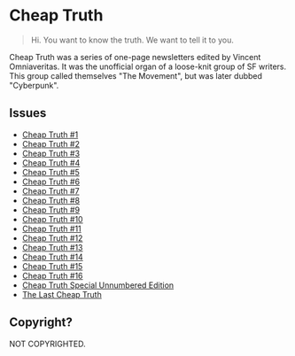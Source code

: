 # Cheap Truth
> Hi. You want to know the truth. We want to tell it to you.

Cheap Truth was a series of one-page newsletters edited by Vincent Omniaveritas. It was the unofficial organ of a loose-knit group of SF writers. This group called themselves "The Movement", but was later dubbed "Cyberpunk".

## Issues
* [Cheap Truth #1](ct01.md)
* [Cheap Truth #2](ct02.md)
* [Cheap Truth #3](ct03.md)
* [Cheap Truth #4](ct04.md)
* [Cheap Truth #5](ct05.md)
* [Cheap Truth #6](ct06.md)
* [Cheap Truth #7](ct07.md)
* [Cheap Truth #8](ct08.md)
* [Cheap Truth #9](ct09.md)
* [Cheap Truth #10](ct10.md)
* [Cheap Truth #11](ct11.md)
* [Cheap Truth #12](ct12.md)
* [Cheap Truth #13](ct13.md)
* [Cheap Truth #14](ct14.md)
* [Cheap Truth #15](ct15.md)
* [Cheap Truth #16](ct16.md)
* [Cheap Truth Special Unnumbered Edition](ctsturgeon.md)
* [The Last Cheap Truth](ctlast.md)

## Copyright?
NOT COPYRIGHTED.
